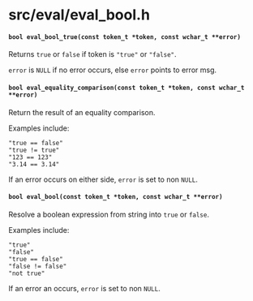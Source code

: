 # src/eval/eval_bool.h

#### `bool eval_bool_true(const token_t *token, const wchar_t **error)`
Returns `true` or `false` if token is `"true"` or `"false"`.

`error` is `NULL` if no error occurs, else `error` points to error msg.

#### `bool eval_equality_comparison(const token_t *token, const wchar_t **error)`
Return the result of an equality comparison.

Examples include:

```
"true == false"
"true != true"
"123 == 123"
"3.14 == 3.14"
```

If an error occurs on either side, `error` is set to non `NULL`.

#### `bool eval_bool(const token_t *token, const wchar_t **error)`
Resolve a boolean expression from string into `true` or `false`.

Examples include:

```
"true"
"false"
"true == false"
"false != false"
"not true"
```

If an error an occurs, `error` is set to non `NULL`.

